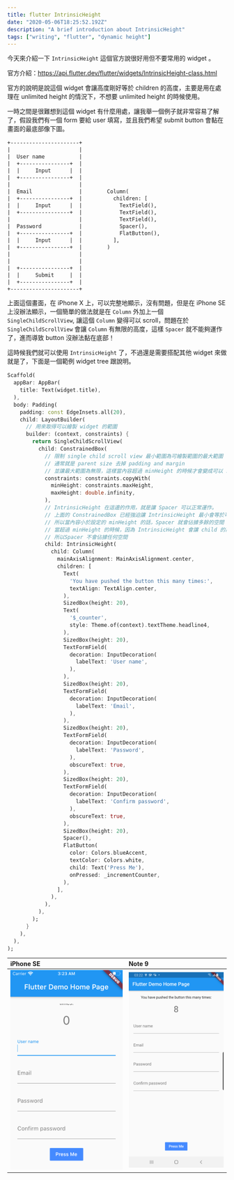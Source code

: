 ```yaml
---
title: flutter IntrinsicHeight
date: "2020-05-06T18:25:52.192Z"
description: "A brief introduction about IntrinsicHeight"
tags: ["writing", "flutter", "dynamic height"]
---
```


今天來介紹一下 `IntrinsicHeight` 這個官方說很好用但不要常用的 widget 。

官方介紹：https://api.flutter.dev/flutter/widgets/IntrinsicHeight-class.html

官方的說明是說這個 widget 會讓高度剛好等於 children 的高度，主要是用在處理在 unlimited height 的情況下，不想要 unlimited height 的時候使用。

一時之間是很難想到這個 widget 有什麼用處，讓我舉一個例子就非常容易了解了，假設我們有一個 form 要給 user 填寫，並且我們希望 submit button 會黏在畫面的最底部像下圖。

```
+----------------------+
|                      |
|  User name           |
|  +----------------+  |
|  |     Input      |  |
|  +----------------+  |
|                      |
|  Email               |        Column(
|  +----------------+  |          children: [
|  |     Input      |  |            TextField(),
|  +----------------+  |            TextField(),
|                      |            TextField(),
|  Password            |            Spacer(),
|  +----------------+  |            FlatButton(),
|  |     Input      |  |          ],
|  +----------------+  |        )
|                      |
|                      |
|  +----------------+  |
|  |     Submit     |  |
|  +----------------+  |
+----------------------+
```

上面這個畫面，在 iPhone X 上，可以完整地顯示，沒有問題，但是在 iPhone SE 上沒辦法顯示，一個簡單的做法就是在 `Column` 外加上一個 `SingleChildScrollView`, 讓這個 `Column` 變得可以 scroll，問題在於 `SingleChildScrollView` 會讓 `Column` 有無限的高度，這樣 `Spacer` 就不能夠運作了，進而導致 button 沒辦法黏在底部！

這時候我們就可以使用 `IntrinsicHeight` 了，不過還是需要搭配其他 widget 來做就是了，下面是一個範例 widget tree 跟說明。

```dart
Scaffold(
  appBar: AppBar(
    title: Text(widget.title),
  ),
  body: Padding(
    padding: const EdgeInsets.all(20),
    child: LayoutBuilder(
      // 用來取得可以繪製 widget 的範圍
      builder: (context, constraints) {
        return SingleChildScrollView(
          child: ConstrainedBox(
            // 限制 single child scroll view 最小範圍為可繪製範圍的最大範圍
            // 通常就是 parent size 去掉 padding and margin
            // 並讓最大範圍為無限，這樣當內容超過 minHeight 的時候才會變成可以 scroll
            constraints: constraints.copyWith(
              minHeight: constraints.maxHeight,
              maxHeight: double.infinity,
            ),
            // IntrinsicHeight 在這邊的作用，就是讓 Spacer 可以正常運作。
            // 上面的 ConstrainedBox 已經強迫讓 IntrinsicHeight 最小會等於可繪製的最大高度
            // 所以當內容小於設定的 minHeight 的話，Spacer 就會佔據多餘的空間
            // 當超過 minHeight 的時候，因為 IntrinsicHeight 會讓 child 的高度剛好為 child's 的高度
            // 所以Spacer 不會佔據任何空間
            child: IntrinsicHeight(
              child: Column(
                mainAxisAlignment: MainAxisAlignment.center,
                children: [
                  Text(
                    'You have pushed the button this many times:',
                    textAlign: TextAlign.center,
                  ),
                  SizedBox(height: 20),
                  Text(
                    '$_counter',
                    style: Theme.of(context).textTheme.headline4,
                  ),
                  SizedBox(height: 20),
                  TextFormField(
                    decoration: InputDecoration(
                      labelText: 'User name',
                    ),
                  ),
                  SizedBox(height: 20),
                  TextFormField(
                    decoration: InputDecoration(
                      labelText: 'Email',
                    ),
                  ),
                  SizedBox(height: 20),
                  TextFormField(
                    decoration: InputDecoration(
                      labelText: 'Password',
                    ),
                    obscureText: true,
                  ),
                  SizedBox(height: 20),
                  TextFormField(
                    decoration: InputDecoration(
                      labelText: 'Confirm password',
                    ),
                    obscureText: true,
                  ),
                  SizedBox(height: 20),
                  Spacer(),
                  FlatButton(
                    color: Colors.blueAccent,
                    textColor: Colors.white,
                    child: Text('Press Me'),
                    onPressed: _incrementCounter,
                  ),
                ],
              ),
            ),
          ),
        );
      }
    ),
  ),
);
```

| iPhone SE                              | Note 9                          |
| :------------------------------------- | :------------------------------ |
| ![iphone se demo.png](./iphone-se.png) | ![note 9 demo.png](./note9.png) |
